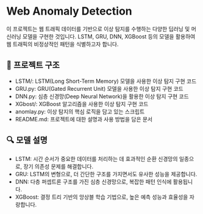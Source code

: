 # Web Anomaly Detection
이 프로젝트는 웹 트래픽 데이터를 기반으로 이상 탐지를 수행하는 다양한 딥러닝 및 머신러닝 모델을 구현한 것입니다. LSTM, GRU, DNN, XGBoost 등의 모델을 활용하여 웹 트래픽의 비정상적인 패턴을 식별하고자 합니다.


## 📁 프로젝트 구조
- LSTM/: LSTM(Long Short-Term Memory) 모델을 사용한 이상 탐지 구현 코드
- GRU.py: GRU(Gated Recurrent Unit) 모델을 사용한 이상 탐지 구현 코드
- DNN.py: 심층 신경망(Deep Neural Network)을 활용한 이상 탐지 구현 코드
- XGbost/: XGBoost 알고리즘을 사용한 이상 탐지 구현 코드
- anomlay.py: 이상 탐지의 핵심 로직을 담고 있는 스크립트
- README.md: 프로젝트에 대한 설명과 사용 방법을 담은 문서

## 🔍 모델 설명
- LSTM: 시간 순서가 중요한 데이터를 처리하는 데 효과적인 순환 신경망의 일종으로, 장기 의존성 문제를 해결합니다.
- GRU: LSTM의 변형으로, 더 간단한 구조를 가지면서도 유사한 성능을 제공합니다.
- DNN: 다층 퍼셉트론 구조를 가진 심층 신경망으로, 복잡한 패턴 인식에 활용됩니다.
- XGBoost: 결정 트리 기반의 앙상블 학습 기법으로, 높은 예측 성능과 효율성을 자랑합니다.
